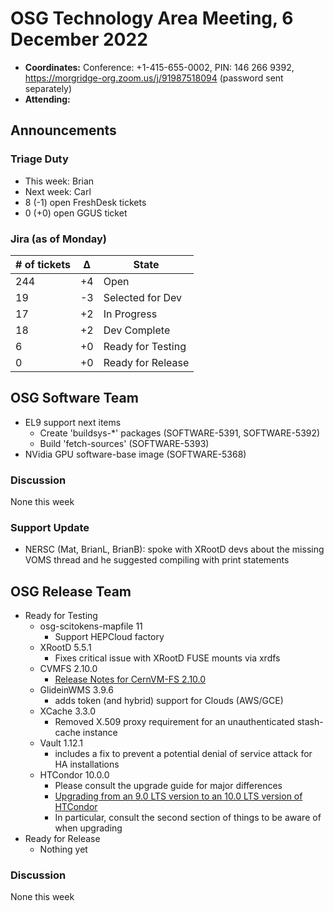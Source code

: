 # OSG Technology Area Meeting, 6 December 2022

-   **Coordinates:** Conference: +1-415-655-0002, PIN: 146 266 9392,
    <https://morgridge-org.zoom.us/j/91987518094> (password sent separately)
-   **Attending:**

## Announcements

### Triage Duty

-   This week: Brian
-   Next week: Carl
-   8 (-1) open FreshDesk tickets
-   0 (+0) open GGUS ticket

### Jira (as of Monday)

| # of tickets | &Delta; | State             |
|--------------|---------|-------------------|
| 244          | +4      | Open              |
| 19           | -3      | Selected for Dev  |
| 17           | +2      | In Progress       |
| 18           | +2      | Dev Complete      |
| 6            | +0      | Ready for Testing |
| 0            | +0      | Ready for Release |

## OSG Software Team

-   EL9 support next items
    -   Create 'buildsys-*' packages (SOFTWARE-5391, SOFTWARE-5392)
    -   Build 'fetch-sources' (SOFTWARE-5393)
-   NVidia GPU software-base image (SOFTWARE-5368)

### Discussion

None this week

### Support Update

-   NERSC (Mat, BrianL, BrianB): spoke with XRootD devs about the missing VOMS thread and he suggested compiling with
    print statements

## OSG Release Team

-   Ready for Testing
    -   osg-scitokens-mapfile 11
        -   Support HEPCloud factory
    -   XRootD 5.5.1
        -   Fixes critical issue with XRootD FUSE mounts via xrdfs
    -   CVMFS 2.10.0
        -   [Release Notes for CernVM-FS 2.10.0](https://cvmfs.readthedocs.io/en/2.10/cpt-releasenotes.html)
    -   GlideinWMS 3.9.6
        -   adds token (and hybrid) support for Clouds (AWS/GCE)
    -   XCache 3.3.0
        -   Removed X.509 proxy requirement for an unauthenticated stash-cache
      instance
    -   Vault 1.12.1
        -   includes a fix to prevent a potential denial of service attack
      for HA installations
    -   HTCondor 10.0.0
        -   Please consult the upgrade guide for major differences
        -   [Upgrading from an 9.0 LTS version to an 10.0 LTS version of HTCondor](https://htcondor.readthedocs.io/en/latest/version-history/upgrading-from-9-0-to-10-0-versions.html)
        -   In particular, consult the second section of things to be aware of when
      upgrading
-   Ready for Release
    -   Nothing yet

### Discussion

None this week
